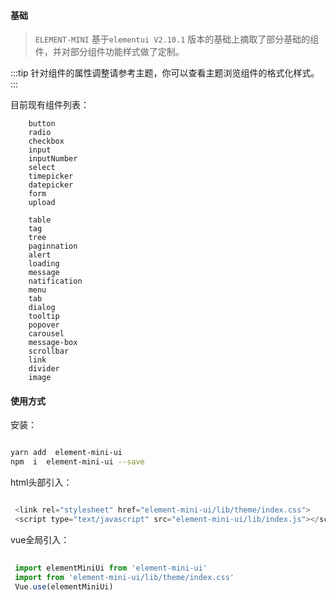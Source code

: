 <!--
 * @Description: 未描述
 * @Author: danielmlc
 * @Date: 2019-09-11 09:26:19
 * @LastEditTime: 2019-10-21 20:54:27
 -->


#### 基础


>  `ELEMENT-MINI` 基于`elementui V2.10.1` 版本的基础上摘取了部分基础的组件，并对部分组件功能样式做了定制。

:::tip
针对组件的属性调整请参考主题，你可以查看主题浏览组件的格式化样式。
:::


目前现有组件列表：

``` 
    button
    radio
    checkbox
    input 
    inputNumber
    select
    timepicker
    datepicker
    form
    upload

    table
    tag 
    tree
    paginnation
    alert
    loading
    message
    natification
    menu
    tab
    dialog
    tooltip
    popover
    carousel
    message-box
    scrollbar
    link
    divider
    image

```

#### 使用方式

安装：
```bash

yarn add  element-mini-ui 
npm  i  element-mini-ui --save

```
html头部引入：

```js 

 <link rel="stylesheet" href="element-mini-ui/lib/theme/index.css"> 
 <script type="text/javascript" src="element-mini-ui/lib/index.js"></script> 

```

vue全局引入：

```js
  
 import elementMiniUi from 'element-mini-ui'
 import from 'element-mini-ui/lib/theme/index.css'
 Vue.use(elementMiniUi)

```
